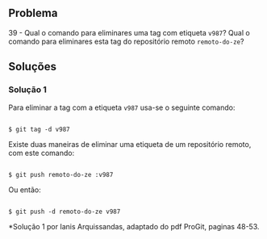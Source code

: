 ## Problema

39 - Qual o comando para eliminares uma tag com etiqueta `v987`? 
Qual o comando para eliminares esta tag do repositório remoto `remoto-do-ze`?

## Soluções 

### Solução 1

Para eliminar a tag com a etiqueta `v987` usa-se o seguinte comando:

```

$ git tag -d v987
```

Existe duas maneiras de eliminar uma etiqueta de um repositório remoto, com este comando:

```

$ git push remoto-do-ze :v987
```

Ou então:

```

$ git push -d remoto-do-ze v987
```


*Solução 1 por Ianis Arquissandas, adaptado do pdf ProGit, paginas 48-53.